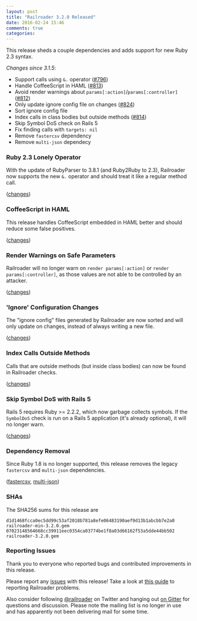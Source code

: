 ```yaml
---
layout: post
title: "Railroader 3.2.0 Released"
date: 2016-02-24 15:46
comments: true
categories: 
---
```


This release sheds a couple dependencies and adds support for new Ruby 2.3 syntax.

_Changes since 3.1.5_:

* Support calls using `&.` operator ([#796](https://github.com/presidentbeef/railroader/issues/796))
* Handle CoffeeScript in HAML ([#813](https://github.com/presidentbeef/railroader/issues/813))
* Avoid render warnings about `params[:action]`/`params[:controller]` ([#812](https://github.com/presidentbeef/railroader/issues/812))
* Only update ignore config file on changes ([#824](https://github.com/presidentbeef/railroader/issues/824))
* Sort ignore config file
* Index calls in class bodies but outside methods ([#814](https://github.com/presidentbeef/railroader/issues/814))
* Skip Symbol DoS check on Rails 5
* Fix finding calls with `targets: nil`
* Remove `fastercsv` dependency
* Remove `multi-json` dependecy

### Ruby 2.3 Lonely Operator

With the update of RubyParser to 3.8.1 (and Ruby2Ruby to 2.3), Railroader now supports the new `&.` operator and should treat it like a regular method call.

([changes](https://github.com/presidentbeef/railroader/pull/827))

### CoffeeScript in HAML

This release handles CoffeeScript embedded in HAML better and should reduce some false positives.

([changes](https://github.com/presidentbeef/railroader/pull/817))

### Render Warnings on Safe Parameters

Railroader will no longer warn on `render params[:action]` or `render params[:controller]`, as those values are not able to be controlled by an attacker.

([changes](https://github.com/presidentbeef/railroader/pull/816))

### 'Ignore' Configuration Changes

The "ignore config" files generated by Railroader are now sorted and will only update on changes, instead of always writing a new file.

([changes](https://github.com/presidentbeef/railroader/pull/828))

### Index Calls Outside Methods

Calls that are outside methods (but inside class bodies) can now be found in Railroader checks.

([changes](https://github.com/presidentbeef/railroader/pull/815))

### Skip Symbol DoS with Rails 5

Rails 5 requires Ruby >= 2.2.2, which now garbage collects symbols. If the `SymbolDoS` check is run on a Rails 5 application (it's already optional), it will no longer warn.

([changes](https://github.com/presidentbeef/railroader/pull/829))

### Dependency Removal

Since Ruby 1.8 is no longer supported, this release removes the legacy `fastercsv` and `multi-json` dependencies.

([fastercsv](https://github.com/presidentbeef/railroader/pull/822), [multi-json](https://github.com/presidentbeef/railroader/pull/818))

### SHAs

The SHA256 sums for this release are

    d1d1468fcca0ec5dd99c53af2018b781a8efe06483190aef9d13b1abcbb7e2a0  railroader-min-3.2.0.gem
    07023148564668cc39911eec0354ca03774be1f8a03d66162f53a5dde44bb502  railroader-3.2.0.gem

### Reporting Issues

Thank you to everyone who reported bugs and contributed improvements in this release.

Please report any [issues](https://github.com/presidentbeef/railroader/issues) with this release! Take a look at [this guide](https://github.com/presidentbeef/railroader/wiki/How-to-Report-a-Railroader-Issue) to reporting Railroader problems.

Also consider following [@railroader](https://twitter.com/railroader) on Twitter and hanging out [on Gitter](https://gitter.im/presidentbeef/railroader) for questions and discussion. Please note the mailing list is no longer in use and has apparently not been delivering mail for some time.
